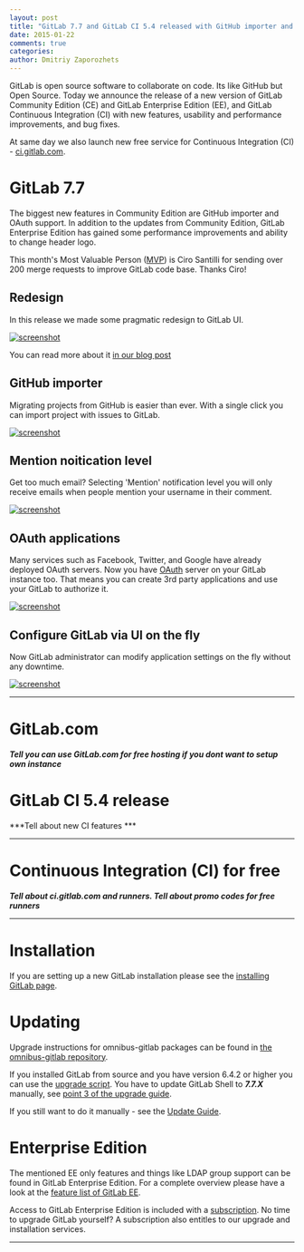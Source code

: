 ```yaml
---
layout: post
title: "GitLab 7.7 and GitLab CI 5.4 released with GitHub importer and OAuth authorization"
date: 2015-01-22
comments: true
categories:
author: Dmitriy Zaporozhets
---
```


GitLab is open source software to collaborate on code. Its like GitHub but Open Source.
Today we announce the release of a new version of GitLab Community Edition (CE) 
and GitLab Enterprise Edition (EE), and GitLab Continuous Integration (CI) with new features, usability and performance improvements, and bug fixes.

At same day we also launch new free service for Continuous Integration (CI) - [ci.gitlab.com](ci.gitlab.com).

<!--more-->

# GitLab 7.7

The biggest new features in Community Edition are GitHub importer and OAuth support.
In addition to the updates from Community Edition, GitLab Enterprise Edition has gained some performance improvements and ability to change header logo.

This month's Most Valuable Person ([MVP](https://about.gitlab.com/mvp/)) is Ciro Santilli for sending over 200 merge requests to improve GitLab code base.
Thanks Ciro!


## Redesign

In this release we made some pragmatic redesign to GitLab UI. 

[![screenshot](/images/7_7/design.png)](/images/7_7/design.png) 

You can read more about it [in our blog post](https://about.gitlab.com/2015/01/16/pragmatic-redesign-for-gitlab/)



## GitHub importer

Migrating projects from GitHub is easier than ever. 
With a single click you can import project with issues to GitLab.

[![screenshot](/images/7_7/import.png)](/images/7_7/import.png) 


## Mention noitication level

Get too much email? Selecting 'Mention' notification level you will only 
receive emails when people mention your username in their comment.


[![screenshot](/images/7_7/mention.png)](/images/7_7/mention.png) 


## OAuth applications

Many services such as Facebook, Twitter, and Google have already deployed OAuth servers. 
Now you have [OAuth](http://en.wikipedia.org/wiki/OAuth) server on your GitLab instance too. That means you can create 
3rd party applications and use your GitLab to authorize it.


[![screenshot](/images/7_7/oauth.png)](/images/7_7/oauth.png)

## Configure GitLab via UI on the fly

Now GitLab administrator can modify application settings on the fly without any downtime.

[![screenshot](/images/7_7/settings.png)](/images/7_7/settings.png)

- - -

# GitLab.com

***Tell you can use GitLab.com for free hosting if you dont want to setup own instance***

# GitLab CI 5.4 release

***Tell about new CI features ***

- - -

# Continuous Integration (CI) for free

***Tell about ci.gitlab.com and runners. Tell about promo codes for free runners***

- - -

# Installation

If you are setting up a new GitLab installation please see the [installing GitLab page](https://www.gitlab.com/installation/).

# Updating

Upgrade instructions for omnibus-gitlab packages can be found in [the omnibus-gitlab repository](https://gitlab.com/gitlab-org/omnibus-gitlab/blob/master/doc/update.md).

If you installed GitLab from source and you have version 6.4.2 or higher you can use the [upgrade script](https://gitlab.com/gitlab-org/gitlab-ce/blob/master/doc/update/upgrader.md).
You have to update GitLab Shell to ***7.7.X*** manually, see [point 3 of the upgrade guide](https://gitlab.com/gitlab-org/gitlab-ce/blob/master/doc/update/X.x-to-x.x.md#3-update-gitlab-shell-and-its-config).

If you still want to do it manually - see the [Update Guide](https://gitlab.com/gitlab-org/gitlab-ce/blob/master/doc/update/X.x-to-X.x.md).

# Enterprise Edition

The mentioned EE only features and things like LDAP group support can be found in GitLab Enterprise Edition.
For a complete overview please have a look at the [feature list of GitLab EE](http://www.gitlab.com/gitlab-ee/).

Access to GitLab Enterprise Edition is included with a [subscription](http://www.gitlab.com/pricing/).
No time to upgrade GitLab yourself?
A subscription also entitles to our upgrade and installation services.

- - -
